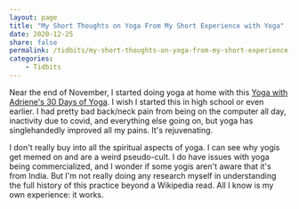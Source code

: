 ```yaml
---
layout: page
title: "My Short Thoughts on Yoga From My Short Experience with Yoga"
date: 2020-12-25
share: false
permalink: /tidbits/my-short-thoughts-on-yoga-from-my-short-experience-with-yoga
categories:
    - Tidbits
---
```


Near the end of November, I started doing yoga at home with this [Yoga with Adriene's 30 Days of Yoga](https://www.youtube.com/playlist?list=PLui6Eyny-UzwxbWCWDbTzEwsZnnROBTIL). I wish I started this in high school or even earlier. I had pretty bad back/neck pain from being on the computer all day, inactivity due to covid, and everything else going on, but yoga has singlehandedly improved all my pains. It's rejuvenating. 

I don't really buy into all the spiritual aspects of yoga. I can see why yogis get memed on and are a weird pseudo-cult. I do have issues with yoga being commercialized, and I wonder if some yogis aren't aware that it's from India. But I'm not really doing any research myself in understanding the full history of this practice beyond a Wikipedia read. All I know is my own experience: it works. 